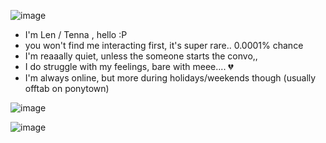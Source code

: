 ![image](https://files.catbox.moe/hksn16.png)

- I'm Len / Tenna , hello :P
- you won't find me interacting first, it's super rare.. 0.0001% chance
- I'm reaaally quiet, unless the someone starts the convo,,
- I do struggle with my feelings, bare with meee.... 💔
- I'm always online, but more during holidays/weekends though (usually offtab on ponytown)


![image](https://files.catbox.moe/wa7c47.png)

![image](https://play.google.com/store/apps/details?id=com.riffsy.FBMGIFApp)
  
<!--
**don-sonnellino/don-sonnellino** is a ✨ _special_ ✨ repository because its `README.md` (this file) appears on your GitHub profile.

Here are some ideas to get you started:

- 🔭 I’m currently working on ...
- 🌱 I’m currently learning ...
- 👯 I’m looking to collaborate on ...
- 🤔 I’m looking for help with ...
- 💬 Ask me about ...
- 📫 How to reach me: ...
- 😄 Pronouns: ...
- ⚡ Fun fact: ...
-->
